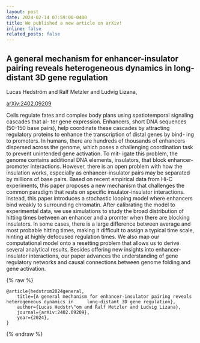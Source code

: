 ```yaml
---
layout: post
date: 2024-02-14 07:59:00-0400
title: We published a new article on arXiv!
inline: false
related_posts: false
---
```




## A general mechanism for enhancer-insulator pairing reveals heterogeneous dynamics in long-distant 3D gene regulation


Lucas Hedström and Ralf Metzler and Ludvig Lizana, 

[arXiv:2402.09209](https://doi.org/10.48550/arXiv.2402.09209)

Cells regulate fates and complex body plans using spatiotemporal signaling cascades that al- ter gene expression. Enhancers, short DNA sequences (50-150 base pairs), help coordinate these cascades by attracting regulatory proteins to enhance the transcription of distal genes by bind- ing to promoters. In humans, there are hundreds of thousands of enhancers dispersed across the genome, which poses a challenging coordination task to prevent unintended gene activation. To mit- igate this problem, the genome contains additional DNA elements, insulators, that block enhancer- promoter interactions. However, there is an open problem with how the insulation works, especially as enhancer-insulator pairs may be separated by millions of base pairs. Based on recent empirical data from Hi-C experiments, this paper proposes a new mechanism that challenges the common paradigm that rests on specific insulator-insulator interactions. Instead, this paper introduces a stochastic looping model where enhancers bind weakly to surrounding chromatin. After calibrating the model to experimental data, we use simulations to study the broad distribution of hitting times between an enhancer and a promter when there are blocking insulators. In some cases, there is a large difference between average and most probable hitting times, making it difficult to assign a typical time scale, hinting at highly defocused regulation times. We also map our computational model onto a resetting problem that allows us to derive several analytical results. Besides offering new insights into enhancer-insulator interactions, our paper advances the understanding of gene regulatory networks and causal connections between genome folding and gene activation.



{% raw %}

```
@article{hedstrom2024general,
	title={A general mechanism for enhancer-insulator pairing reveals heterogeneous dynamics in 	long-distant 3D gene regulation},
  	author={Lucas Hedstr\"om and Ralf Metzler and Ludvig Lizana},
  	journal={arXiv:2402.09209},
  	year={2024},
}
```

{% endraw %}